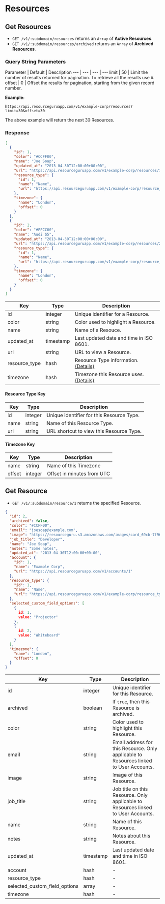 # Resources

## Get Resources

* `GET /v1/:subdomain/resources` returns an `Array` of **Active Resources**.
* `GET /v1/:subdomain/resources/archived` returns an `Array` of **Archived Resources**.

### Query String Parameters

Parameter | Default | Description
--- | --- | --- | ---
limit | 50 | Limit the number of results returned for pagination. To retrieve all the results use `0`.
offset | 0 | Offset the results for pagination, starting from the given record number.

**Example:**

```
https://api.resourceguruapp.com/v1/example-corp/resources?limit=30&offset=30
```

The above example will return the next 30 Resources.

### Response

```json
[
  {
    "id": 1,
    "color": "#CCFF00",
    "name": "Joe Soap",
    "updated_at": "2013-04-30T12:00:00+00:00",
    "url": "https://api.resourceguruapp.com/v1/example-corp/resources/1",
    "resource_type": {
      "id": 1,
      "name": "Name",
      "url": "https://api.resourceguruapp.com/v1/example-corp/resource_types/1"
    },
    "timezone": {
      "name": "London",
      "offset": 0
    }
  },
  {
    "id": 2,
    "color": "#FFCC00",
    "name": "Audi S5",
    "updated_at": "2013-04-30T12:00:00+00:00",
    "url": "https://api.resourceguruapp.com/v1/example-corp/resources/2",
    "resource_type": {
      "id": 1,
      "name": "Name",
      "url": "https://api.resourceguruapp.com/v1/example-corp/resource_types/1"
    },
    "timezone": {
      "name": "London",
      "offset": 0
    }
  }
]
```

Key | Type | Description
--- | --- | ---
id | integer | Unique identifier for a Resource.
color | string | Color used to highlight a Resource.
name | string | Name of a Resouce.
updated_at | timestamp | Last updated date and time in ISO 8601.
url | string | URL to view a Resource.
resource_type | hash | Resource Type information. [(Details)](#resource-type-key)
timezone | hash | Timezone this Resource uses. [(Details)](#timezone-key)

#### Resource Type Key

Key | Type | Description
--- | --- | ---
id | integer | Unique identifier for this Resource Type.
name | string | Name of this Resource Type.
url | string | URL shortcut to view this Resource Type.

#### Timezone Key

Key | Type | Description
--- | --- | ---
name | string | Name of this Timezone
offset | integer | Offset in minutes from UTC

## Get Resource

* `GET /v1/:subdomain/resource/1` returns the specified Resource.

```json
{
  "id": 2,
  "archived": false,
  "color": "#CCFF00",
  "email": "joesoap@example.com",
  "image": "https://resourceguru.s3.amazonaws.com/images/card_69cb-7f96ae8b2e17.png",
  "job_title": "Developer",
  "name": "Joe Soap",
  "notes": "Some notes",
  "updated_at": "2013-04-30T12:00:00+00:00",
  "account": {
    "id": 1,
    "name": "Example Corp",
    "url": "https://api.resourceguruapp.com/v1/accounts/1"
  },
  "resource_type": {
    "id": 1,
    "name": "Name",
    "url": "https://api.resourceguruapp.com/v1/example-corp/resource_types/1"
  },
  "selected_custom_field_options": [
    {
      id: 1,
      value: "Projector"
    },
    {
      id: 2,
      value: "Whiteboard"
    }
  ],
  "timezone": {
    "name": "London",
    "offset": 0
  }
}
```

Key | Type | Description
--- | --- | ---
id | integer | Unique identifier for this Resource.
archived | boolean | If `true`, then this Resource is archived.
color | string | Color used to highlight this Resource.
email | string | Email address for this Resource. Only applicable to Resources linked to User Accounts.
image | string | Image of this Resource.
job_title | string | Job title on this Resource. Only applicable to Resources linked to User Accounts.
name | string | Name of this Resource.
notes | string | Notes about this Resource.
updated_at | timestamp | Last updated date and time in ISO 8601.
account | hash | -
resource_type | hash | -
selected_custom_field_options | array | -
timezone | hash | -

